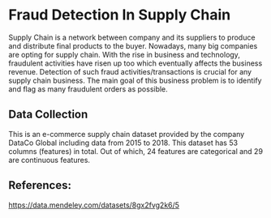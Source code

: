 ﻿# Fraud Detection In Supply Chain
Supply Chain is a network between company and its suppliers to produce and distribute final products to the buyer. Nowadays, many big companies are opting for supply chain. With the rise in business and technology, fraudulent activities have risen up too which eventually affects the business revenue. Detection of such fraud activities/transactions is crucial for any supply chain business. The main goal of this business problem is to identify and flag as many fraudulent orders as possible.

## Data Collection
This is an e-commerce supply chain dataset provided by the company DataCo Global including data from 2015 to 2018. This dataset has 53 columns (features) in total. Out of which, 24 features are categorical and 29 are continuous features.

## References:
https://data.mendeley.com/datasets/8gx2fvg2k6/5 
